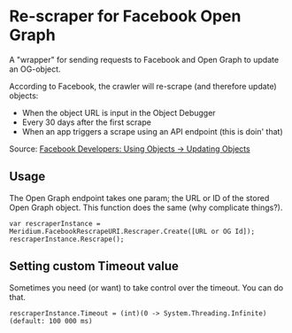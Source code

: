 ﻿# Re-scraper for Facebook Open Graph

A "wrapper" for sending requests to Facebook and Open Graph to update an OG-object.

According to Facebook, the crawler will re-scrape (and therefore update) objects:

- When the object URL is input in the Object Debugger
- Every 30 days after the first scrape
- When an app triggers a scrape using an API endpoint (this is doin' that)

Source: [Facebook Developers: Using Objects -> Updating Objects](https://developers.facebook.com/docs/sharing/opengraph/using-objects#update)

## Usage

The Open Graph endpoint takes one param; the URL or ID of the stored Open Graph object.
This function does the same (why complicate things?).

<code>var rescraperInstance = Meridium.FacebookRescrapeURI.Rescraper.Create([URL or OG Id]);
rescraperInstance.Rescrape();</code>

## Setting custom Timeout value

Sometimes you need (or want) to take control over the timeout. You can do that.

`rescraperInstance.Timeout = (int)(0 -> System.Threading.Infinite)(default: 100 000 ms)`